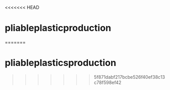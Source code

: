 <<<<<<< HEAD
# pliableplasticproduction
=======
# pliableplasticsproduction
>>>>>>> 5f871dabf217bcbe526f40ef38c13c78f598ef42

